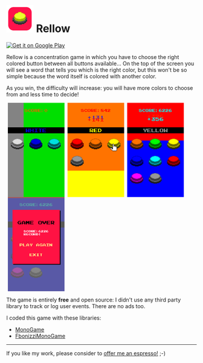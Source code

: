 # ![Logo](Rellow/Assets/_Other/Icon72x72.png) Rellow

<a href='https://play.google.com/store/apps/details?id=com.francescobonizzi.rellow&pcampaignid=MKT-Other-global-all-co-prtnr-py-PartBadge-Mar2515-1'><img width="180" alt='Get it on Google Play' src='https://play.google.com/intl/en_us/badges/images/generic/en_badge_web_generic.png'/></a>

Rellow is a concentration game in which you have to choose the right colored button between all buttons available... On the top of the screen you will see a word that tells you which is the right color, but this won't be so simple because the word itself is colored with another color.

As you win, the difficulty will increase: you will have more colors to choose from and less time to decide!

<img align="center" style="margin-left: 4px;" src="https://github.com/FrancescoBonizzi/Rellow/raw/master/Rellow/Assets/_Other/Screenshots/En/1.png" width="150">

<img align="center" style="margin-left: 4px;" src="https://github.com/FrancescoBonizzi/Rellow/raw/master/Rellow/Assets/_Other/Screenshots/En/2.png" width="150">

<img align="center" style="margin-left: 4px;" src="https://github.com/FrancescoBonizzi/Rellow/raw/master/Rellow/Assets/_Other/Screenshots/En/5.png" width="150">

<img align="center" style="margin-left: 4px;" src="https://github.com/FrancescoBonizzi/Rellow/raw/master/Rellow/Assets/_Other/Screenshots/En/7.png" width="150">


The game is entirely **free** and open source: I didn't use any third party library to track or log user events. There are no ads too.

I coded this game with these libraries:
- [MonoGame](https://github.com/MonoGame)
- [FbonizziMonoGame](https://github.com/FrancescoBonizzi/FbonizziMonoGame)

---

If you like my work, please consider to [offer me an espresso!](https://www.paypal.com/cgi-bin/webscr?cmd=_donations&business=DTT7P8N3TV7N6&currency_code=EUR&source=url) ;-)
